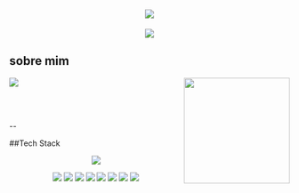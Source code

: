<h1 align="center">
  <img src="https://readme-typing-svg.herokuapp.com?font=Press+Start+2P&size=22&pause=1000&color=F78236&center=true&vCenter=true&width=435&lines=Kau%C3%A3+Soares">
</h1>

<p align="center">
  <img src="https://readme-typing-svg.herokuapp.com?font=Press+Start+2P&size=14&pause=1000&color=F78236&center=true&vCenter=true&width=435&lines=CyberSegurity+%7C+Network+Analyst">
</p>

## sobre mim

<img align="right" height="190" src="https://files.gamebanana.com/img/ico/sprays/55ce4f383e073.gif">
 <img src="https://readme-typing-svg.herokuapp.com?font=Press+Start+2P&size=14&duration=4993&pause=995&color=F78236&center=true&vCenter=true&multiline=true&width=435&lines=Cursando+Redes+de+Computadores">

<br><br>

--

##Tech Stack

<p align="center">
  <img src="https://skillicons.dev/icons?i=arduino,aws,azure,bash,debian,git,github,grafana,linux,mysql,powershell,ubuntu,windows">
</p>
<p align=center>
  <img src="https://img.shields.io/badge/ChatGPT-74aa9c?logo=openai&logoColor=white">
  <img src="https://custom-icon-badges.demolab.com/badge/Deepseek-4D6BFF?logo=deepseek&logoColor=fff">
  <img src="https://img.shields.io/badge/Debian-A81D33?logo=debian&logoColor=fff">
  <img src="https://img.shields.io/badge/Kali%20Linux-557C94?logo=kalilinux&logoColor=fff">
  <img src="https://custom-icon-badges.demolab.com/badge/Microsoft%20Azure-0089D6?logo=msazure&logoColor=white">
  <img src="https://custom-icon-badges.demolab.com/badge/Windows-0078D6?logo=windows11&logoColor=white">
  <img src="https://img.shields.io/badge/AWS-%23FF9900.svg?logo=amazon-web-services&logoColor=white">
  <img src="https://img.shields.io/badge/MariaDB-003545?logo=mariadb&logoColor=white">
</p>
